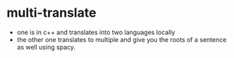 # multi-translate

- one is in c++ and translates into two languages locally
- the other one translates to multiple and give you the roots of a sentence as well using spacy. 